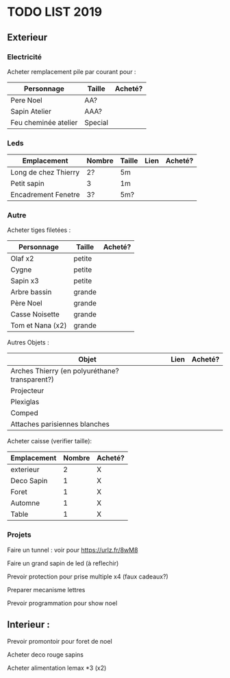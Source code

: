 # TODO LIST 2019

## Exterieur 

### Electricité 
Acheter remplacement pile par courant pour :

| Personnage  | Taille | Acheté? |
| ------------- | ------------- | ------------- |
| Pere Noel  | AA?  | |
| Sapin Atelier   | AAA?  | |
| Feu cheminée atelier  | Special  | |


### Leds

| Emplacement  | Nombre | Taille | Lien | Acheté? |
| ------------- | ------------- | ------------- | ------------- | ------------- |
| Long de chez Thierry | 2? | 5m | | |
| Petit sapin | 3 | 1m | | |
| Encadrement Fenetre | 3? | 5m? | | |

### Autre 
Acheter tiges filetées :

| Personnage  | Taille | Acheté? |
| ------------- | ------------- | ------------- |
| Olaf x2  | petite  | |
| Cygne   | petite  | |
| Sapin x3  | petite  | |
| Arbre bassin  | grande  | |
| Père Noel  | grande  | |
| Casse Noisette  | grande  | |
| Tom et Nana (x2)  | grande  | |

Autres Objets :

| Objet  | Lien | Acheté? |
| ------------- | ------------- | ------------- |
| Arches Thierry (en polyuréthane? transparent?) | | |
| Projecteur | | |
| Plexiglas | | |
| Comped | | |
| Attaches parisiennes blanches | | |



Acheter caisse (verifier taille):

| Emplacement  | Nombre |  Acheté? |
| ------------- | ------------- | ------------- |
| exterieur | 2 |X|
| Deco Sapin | 1 |X|
| Foret | 1 |X|
| Automne | 1 |X|
| Table | 1 |X|




### Projets
Faire un tunnel : voir pour https://urlz.fr/8wM8

Faire un grand sapin de led (à reflechir)

Prevoir protection pour prise multiple x4 (faux cadeaux?)

Preparer mecanisme lettres

Prevoir programmation pour show noel


## Interieur :
Prevoir promontoir pour foret de noel

Acheter deco rouge sapins

Acheter alimentation lemax *3 (x2) 

